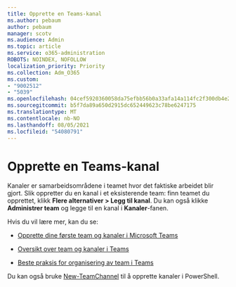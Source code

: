 ```yaml
---
title: Opprette en Teams-kanal
ms.author: pebaum
author: pebaum
manager: scotv
ms.audience: Admin
ms.topic: article
ms.service: o365-administration
ROBOTS: NOINDEX, NOFOLLOW
localization_priority: Priority
ms.collection: Adm_O365
ms.custom:
- "9002512"
- "5039"
ms.openlocfilehash: 04cef5920360058da75efbb56b0a33afa14a114fc2f300db4e26cdd8eef1aee2
ms.sourcegitcommit: b5f7da89a650d2915dc652449623c78be6247175
ms.translationtype: MT
ms.contentlocale: nb-NO
ms.lasthandoff: 08/05/2021
ms.locfileid: "54080791"
---
```

# <a name="create-a-teams-channel"></a>Opprette en Teams-kanal

Kanaler er samarbeidsområdene i teamet hvor det faktiske arbeidet blir gjort. Slik oppretter du en kanal i et eksisterende team: finn teamet du opprettet, klikk **Flere alternativer > Legg til kanal**. Du kan også klikke **Administrer team** og legge til en kanal i **Kanaler**-fanen.

Hvis du vil lære mer, kan du se:

- [Opprette dine første team og kanaler i Microsoft Teams](https://docs.microsoft.com/MicrosoftTeams/get-started-with-teams-create-your-first-teams-and-channels)

- [Oversikt over team og kanaler i Teams](https://docs.microsoft.com/microsoftteams/teams-channels-overview)

- [Beste praksis for organisering av team i Teams](https://docs.microsoft.com/MicrosoftTeams/best-practices-organizing)

Du kan også bruke [New-TeamChannel](https://docs.microsoft.com/powershell/module/teams/new-teamchannel?view=teams-ps) til å opprette kanaler i PowerShell. 
